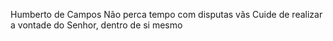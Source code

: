 Humberto de Campos
Não perca tempo com disputas vãs
Cuide de realizar a vontade do Senhor, dentro de si mesmo
